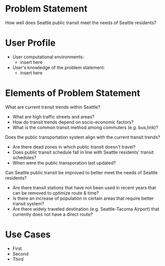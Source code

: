 # Problem Statement
How well does Seattle public transit meet the needs of Seattle residents?

# User Profile
* User computational environments:
    - insert here
* User's knowledge of the problem statement:
    - insert here

# Elements of Problem Statement

What are current transit trends within Seattle?
* What are high traffic streets and areas?
* How do transit trends depend on socio-economic factors?
* What is the common transit method among commuters (e.g. bus,link)?

Does the public transportation system align with the current transit trends?
* Are there dead zones in which public transit doesn't travel?
* Does public transit schedule fall in line with Seattle residents' transit schedules?
* When were the public transporation last updated?

Can Seattle public transit be improved to better meet the needs of Seattle residents?
* Are there transit stations that have not been used in recent years that can be removed to optimize route & time?
* Is there an increase of population in certain areas that require better transit system?
* Are there widely traveled destination (e.g. Seattle-Tacoma Airport) that currently does not have a direct route?

# Use Cases
* First
* Second
* Third
